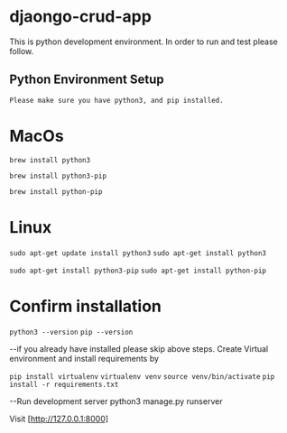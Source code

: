 # djaongo-crud-app
This is python development environment. In order to run and test please follow.
## Python Environment Setup
`Please make sure you have python3, and pip installed.`

# MacOs

`brew install python3`

`brew install python3-pip`

`brew install python-pip`

# Linux

`sudo apt-get update install python3`
`sudo apt-get install python3`

`sudo apt-get install python3-pip`
`sudo apt-get install python-pip`

# Confirm installation

`python3 --version`
`pip --version`

--if you already have installed please skip above steps.
Create Virtual environment and install requirements by

`pip install virtualenv`
`virtualenv venv`
`source venv/bin/activate`
`pip install -r requirements.txt`

--Run development server python3 manage.py runserver

Visit [http://127.0.0.1:8000]
